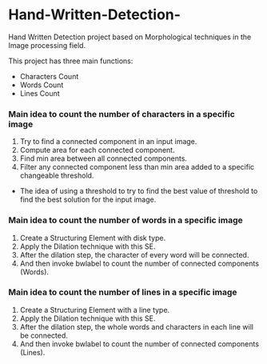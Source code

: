 # Hand-Written-Detection-
Hand Written Detection project based on  Morphological techniques in the Image processing field.

This project has three main functions:
* Characters Count 
* Words Count
* Lines Count

### Main idea to count the number of characters in a specific image 

1. Try to find a connected component in an input image.  
2. Compute area for each connected component.
3. Find min area between all connected components.
4. Filter any connected component less than min area added to a specific changeable threshold.

* The idea of using a threshold to try to find the best value of threshold to find the best solution for the input image.

### Main idea to count the number of words in a specific image

1. Create a Structuring Element with disk type. 
2. Apply the Dilation technique with this SE.
3. After the dilation step, the character of every word will be connected.
4. And then invoke bwlabel to count the number of connected components (Words).


### Main idea to count the number of lines in a specific image 

1. Create a Structuring Element with a line type.
2. Apply the Dilation technique with this SE.
3. After the dilation step, the whole words and characters in each line will be connected.
4. And then invoke bwlabel to count the number of connected components (Lines). 








